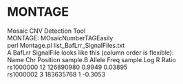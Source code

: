 # MONTAGE
Mosaic CNV Detection Tool  
MONTAGE: MOsaicNumberTAGEasily  
perl Montage.pl list_BafLrr_SignalFiles.txt  
A BafLrr SignalFile looks like this (column order is flexible):  
Name    Chr     Position        sample.B Allele Freq    sample.Log R Ratio  
rs1000000       12      126890980       0.9949  0.03895  
rs1000002       3       183635768       1       -0.3053  
